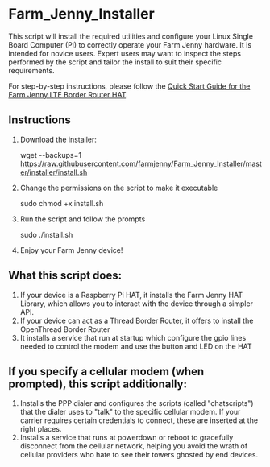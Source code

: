 # Farm_Jenny_Installer
This script will install the required utilities and configure your Linux Single Board Computer (Pi) to correctly operate your Farm Jenny hardware.  It is intended for novice users.  Expert users may want to inspect the steps performed by the script and tailor the install to suit their specific requirements.

For step-by-step instructions, please follow the [Quick Start Guide for the Farm Jenny LTE Border Router HAT](https://github.com/farmjenny/FarmJenny_LTE_Border_Router_HAT/wiki/Quick-Start-Guide-for-the-Farm-Jenny-LTE-Border-Router-Hat).

## Instructions
1.  Download the installer:

    wget --backups=1 https://raw.githubusercontent.com/farmjenny/Farm_Jenny_Installer/master/installer/install.sh

2.  Change the permissions on the script to make it executable

    sudo chmod +x install.sh

3.  Run the script and follow the prompts

    sudo ./install.sh

4.  Enjoy your Farm Jenny device!
## What this script does:
1.  If your device is a Raspberry Pi HAT, it installs the Farm Jenny HAT Library, which allows you to interact with the device through a simpler API.
2.  If your device can act as a Thread Border Router, it offers to install the OpenThread Border Router
3.  It installs a service that run at startup which configure the gpio lines needed to control the modem and use the button and LED on the HAT

## If you specify a cellular modem (when prompted), this script additionally:
1.  Installs the PPP dialer and configures the scripts (called "chatscripts") that the dialer uses to "talk" to the specific cellular modem.  If your carrier requires certain credentials to connect, these are inserted at the right places.
2.  Installs a service that runs at powerdown or reboot to gracefully disconnect from the cellular network, helping you avoid the wrath of cellular providers who hate to see their towers ghosted by end devices.
